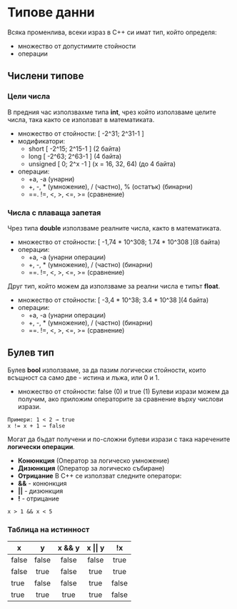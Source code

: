 # Типове данни
Всяка променлива, всеки израз в C++ си имат тип, който определя:
 * множество от допустимите стойности
 * операции

## Числени типове 
### **Цели числа**
В предния час използвахме типа **int**, чрез който използваме целите числа, така както се използват в математиката.
  * множество от стойности: [ -2^31; 2^31-1 ]
  * модификатори:
    * short [ -2^15; 2^15-1 ] (2 байта)
    * long [ -2^63; 2^63-1 ] (4 байта)
    * unsigned [ 0; 2^x -1 ] (x = 16, 32, 64) (до 4 байта)
  * операции:
    * +a, -a (унарни)
    * +, -, * (умножение), / (частно), % (остатък) (бинарни)
    * ==. !=, <, >, <=, >= (сравнение)

### **Числа с плаваща запетая**
Чрез типа **double** използваме реалните числа, както в математиката.
  * множество от стойности: [ -1,74 * 10^308; 1.74 * 10^308 ](8 байта)
  * операции:
    * +a, -a (унарни операции)
    * +, -, * (умножение), / (частно) (бинарни)
    * ==. !=, <, >, <=, >= (сравнение)

Друг тип, който можем да използваме за реални числа е типът **float**.
 * множество от стойности: [ -3,4 * 10^38; 3.4 * 10^38 ](4 байта)
 * операции:
    * +a, -a (унарни операции)
    * +, -, * (умножение), / (частно) (бинарни)
    * ==. !=, <, >, <=, >= (сравнение)

## Булев тип
Булев **bool** използваме, за да пазим логически стойности, които всъщност са само две - истина и лъжа, или 0 и 1.
 * множество от стойности: false (0) и true (1)
Булеви изрази можем да получим, ако приложим операторите за сравнение върху числови изрази.
```
Примери: 1 < 2 → true
x != x + 1 → false
```
Могат да бъдат получени и по-сложни булеви изрази с така наречените **логически операции**. 
 * **Конюнкция** (Оператор за логическо умножение)
 * **Дизюнкция** (Оператор за логическо събиране)
 * **Отрицание**
В C++ се използват следните оператори:
  * **&&** - конюнкция
  * **||** - дизюнкция
  * **!** - отрицание
```
x > 1 && x < 5 
```
### Таблица на истинност
| x     |   y   | x && y | x \|\| y | !x  |
| ----- | :---: | :-----:| :---:    |:--: |
| false | false |  false | false    |true |
| false | true  |  false | true     |true |
| true  | false |  false | true     |false|
| true  | true  |   true | true     |false|

